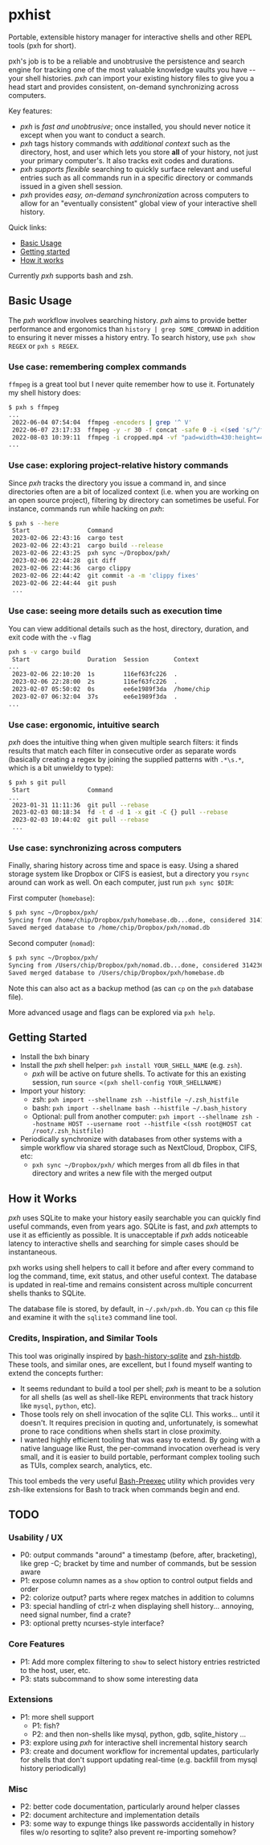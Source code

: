 # pxhist
Portable, extensible history manager for interactive shells and other
REPL tools (pxh for short).

pxh's job is to be a reliable and unobtrusive the persistence and
search engine for tracking one of the most valuable knowledge vaults
you have -- your shell histories.  _pxh_ can import your existing
history files to give you a head start and provides consistent,
on-demand synchronizing across computers.

Key features:
- _pxh_ is _fast and unobtrusive_; once installed, you should never notice
  it except when you want to conduct a search.
- _pxh_ tags history commands with _additional context_ such as the
directory, host, and user which lets you store **all** of your
history, not just your primary computer's.  It also tracks exit codes
and durations.
- _pxh_ _supports flexible_ searching to quickly surface relevant and
useful entries such as all commands run in a specific directory or
commands issued in a given shell session.
- _pxh_ provides _easy, on-demand synchronization_ across computers to
allow for an "eventually consistent" global view of your interactive
shell history.

Quick links:
* [Basic Usage](#basic-usage)
* [Getting started](#getting-started)
* [How it works](#how-it-works)

Currently _pxh_ supports bash and zsh.

## Basic Usage

The _pxh_ workflow involves searching history.  _pxh_ aims to provide
better performance and ergonomics than `history | grep SOME_COMMAND`
in addition to ensuring it never misses a history entry.  To search
history, use `pxh show REGEX` or `pxh s REGEX`.

### Use case: remembering complex commands

`ffmpeg` is a great tool but I never quite remember how to use it.
Fortunately my shell history does:

``` bash
$ pxh s ffmpeg
...
 2022-06-04 07:54:04  ffmpeg -encoders | grep '^ V'
 2022-06-07 23:17:33  ffmpeg -y -r 30 -f concat -safe 0 -i <(sed 's/^/file /' /tmp/files) -c:v libx264rgb -preset veryslow -crf 21 -vf fps=30 /tmp/combined.mp4
 2022-08-03 10:39:11  ffmpeg -i cropped.mp4 -vf "pad=width=430:height=430:x=215:y=0:color=black" cropped.gif
...
```

### Use case: exploring project-relative history commands

Since _pxh_ tracks the directory you issue a command in, and since
directories often are a bit of localized context (i.e. when you are
working on an open source project), filtering by directory can
sometimes be useful.  For instance, commands run while hacking on
_pxh_:

``` bash
$ pxh s --here
 Start                Command
 2023-02-06 22:43:16  cargo test
 2023-02-06 22:43:21  cargo build --release
 2023-02-06 22:43:25  pxh sync ~/Dropbox/pxh/
 2023-02-06 22:44:28  git diff
 2023-02-06 22:44:36  cargo clippy
 2023-02-06 22:44:42  git commit -a -m 'clippy fixes'
 2023-02-06 22:44:44  git push
 ...
```

### Use case: seeing more details such as execution time

You can view additional details such as the host, directory, duration,
and exit code with the `-v` flag

``` bash
pxh s -v cargo build
 Start                Duration  Session       Context                                           Command
...
 2023-02-06 22:10:20  1s        116ef63fc226  .                                                 cargo build --release
 2023-02-06 22:28:00  2s        116ef63fc226  .                                                 cargo build --release
 2023-02-07 05:50:02  0s        ee6e1989f3da  /home/chip                                        cargo build --release
 2023-02-07 06:32:04  37s       ee6e1989f3da  .                                                 cargo build --release
...
 ```
 
### Use case: ergonomic, intuitive search

_pxh_ does the intuitive thing when given multiple search filters: it
finds results that match each filter in consecutive order as separate
words (basically creating a regex by joining the supplied patterns
with `.*\s.*`, which is a bit unwieldy to type):

``` bash
$ pxh s git pull
 Start                Command
...
 2023-01-31 11:11:36  git pull --rebase
 2023-02-03 08:18:34  fd -t d -d 1 -x git -C {} pull --rebase
 2023-02-03 10:44:02  git pull --rebase
 ...
```

### Use case: synchronizing across computers

Finally, sharing history across time and space is easy.  Using a
shared storage system like Dropbox or CIFS is easiest, but a directory
you `rsync` around can work as well.  On each computer, just run `pxh
sync $DIR`:

First computer (`homebase`):
``` bash
$ pxh sync ~/Dropbox/pxh/
Syncing from /home/chip/Dropbox/pxh/homebase.db...done, considered 314181 rows and added 5
Saved merged database to /home/chip/Dropbox/pxh/nomad.db
```

Second computer (`nomad`):

``` bash
$ pxh sync ~/Dropbox/pxh/
Syncing from /Users/chip/Dropbox/pxh/nomad.db...done, considered 314236 rows and added 55
Saved merged database to /Users/chip/Dropbox/pxh/homebase.db
```

Note this can also act as a backup method (as can `cp` on the `pxh`
database file).

More advanced usage and flags can be explored via `pxh help`.

## Getting Started

- Install the bxh binary
- Install the _pxh_ shell helper: `pxh install YOUR_SHELL_NAME`
  (e.g. `zsh`).
  - _pxh_ will be active on future shells.  To activate for this an
    existing session, run `source <(pxh shell-config YOUR_SHELLNAME)`
- Import your history:
  - zsh: `pxh import --shellname zsh --histfile ~/.zsh_histfile`
  - bash: `pxh import --shellname bash --histfile ~/.bash_history`
  - Optional: pull from another computer: `pxh import --shellname zsh --hostname HOST --username root --histfile <(ssh root@HOST cat /root/.zsh_histfile)`
- Periodically synchronize with databases from other systems with a
  simple workflow via shared storage such as NextCloud, Dropbox, CIFS,
  etc:
  - `pxh sync ~/Dropbox/pxh/` which merges from all db files in that
    directory and writes a new file with the merged output

## How it Works

_pxh_ uses SQLite to make your history easily searchable you can
quickly find useful commands, even from years ago.  SQLite is fast,
and _pxh_ attempts to use it as efficiently as possible.  It is
unacceptable if _pxh_ adds noticeable latency to interactive shells
and searching for simple cases should be instantaneous.

pxh works using shell helpers to call it before and after every
command to log the command, time, exit status, and other useful
context.  The database is updated in real-time and remains consistent
across multiple concurrent shells thanks to SQLite.

The database file is stored, by default, in `~/.pxh/pxh.db`.  You can
`cp` this file and examine it with the `sqlite3` command line tool.

### Credits, Inspiration, and Similar Tools

This tool was originally inspired by
[bash-history-sqlite](https://github.com/thenewwazoo/bash-history-sqlite)
and [zsh-histdb](https://github.com/larkery/zsh-histdb).  These tools,
and similar ones, are excellent, but I found myself wanting to extend
the concepts further:

- It seems redundant to build a tool per shell; _pxh_ is meant to be a
  solution for all shells (as well as shell-like REPL environments
  that track history like `mysql`, `python`, etc).
- Those tools rely on shell invocation of the sqlite CLI.  This
  works... until it doesn't.  It requires precision in quoting and,
  unfortunately, is somewhat prone to race conditions when shells
  start in close proximity.
- I wanted highly efficient tooling that was easy to extend.  By going
  with a native language like Rust, the per-command invocation
  overhead is very small, and it is easier to build portable,
  performant complex tooling such as TUIs, complex search, analytics,
  etc.

This tool embeds the very useful
[Bash-Preexec](https://github.com/rcaloras/bash-preexec) utility which
provides very zsh-like extensions for Bash to track when commands
begin and end.

## TODO

### Usability / UX
- P0: output commands "around" a timestamp (before, after,
  bracketing), like grep -C; bracket by time and number of commands,
  but be session aware
- P1: expose column names as a `show` option to control output fields
  and order
- P2: colorize output?  parts where regex matches in addition to columns
- P3: special handling of ctrl-z when displaying shell
  history... annoying, need signal number, find a crate?
- P3: optional pretty ncurses-style interface?

### Core Features
- P1: Add more complex filtering to `show` to select history entries
  restricted to the host, user, etc.
- P3: stats subcommand to show some interesting data

### Extensions
- P1: more shell support
  - P1: fish?
  - P2: and then non-shells like mysql, python, gdb, sqlite_history
    ...
- P3: explore using _pxh_ for interactive shell incremental history
  search
- P3: create and document workflow for incremental updates,
  particularly for shells that don't support updating real-time
  (e.g. backfill from mysql history periodically)

### Misc
- P2: better code documentation, particularly around helper classes
- P2: document architecture and implementation details
- P3: some way to expunge things like passwords accidentally in
  history files w/o resorting to sqlite?  also prevent re-importing
  somehow?
